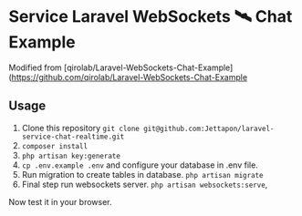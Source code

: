 # Service Laravel WebSockets 🛰 Chat Example

Modified from [qirolab/Laravel-WebSockets-Chat-Example](https://github.com/qirolab/Laravel-WebSockets-Chat-Example

## Usage

1. Clone this repository
`git clone git@github.com:Jettapon/laravel-service-chat-realtime.git`
1. `composer install`
1. `php artisan key:generate`
1. `cp .env.example .env` and configure your database in .env file.
1. Run migration to create tables in database.
`php artisan migrate`
1. Final step run websockets server.
`php artisan websockets:serve`,

Now test it in your browser.



